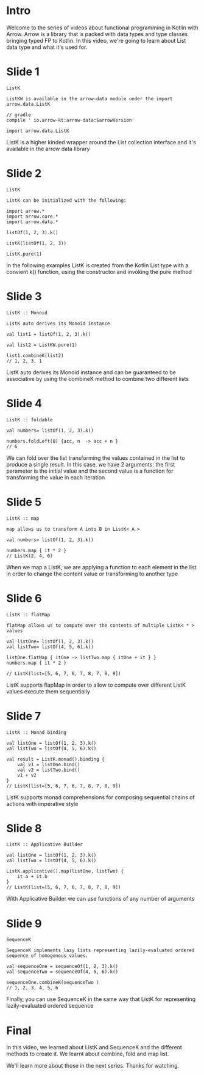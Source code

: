 # Intro

Welcome to the series of videos about functional programming in Kotlin with Arrow. Arrow is a library that is packed with data types and type classes bringing typed FP to Kotlin. In this video, we're going to learn about List data type and what it's used for.

# Slide 1
```
ListK 

ListKW is available in the arrow-data module under the import arrow.data.ListK 

// gradle
compile ' io.arrow-kt:arrow-data:$arrowVersion' 

import arrow.data.ListK 

```
ListK is a higher kinded wrapper around the List collection interface and it's available in the arrow data library

# Slide 2
```
ListK 

ListK can be initialized with the following:

import arrow.*
import arrow.core.*
import arrow.data.*

listOf(1, 2, 3).k()

ListK(listOf(1, 2, 3))

ListK.pure(1)

```
In the following examples ListK is created from the Kotlin List type with a convient k() function, using the constructor and invoking the pure method

# Slide 3
```
ListK :: Monoid 

ListK auto derives its Monoid instance

val list1 = listOf(1, 2, 3).k()

val list2 = ListKW.pure(1)

list1.combineK(list2)
// 1, 2, 3, 1

```

ListK auto derives its Monoid instance and can be guaranteed to be associative by using the combineK method to combine two different lists

# Slide 4
```
ListK :: foldable

val numbers= listOf(1, 2, 3).k()

numbers.foldLeft(0) {acc, n  -> acc + n }
// 6

```
We can fold over the list transforming the values contained in the list to produce a single result. In this case, we have 2 arguments: the first parameter is the initial value and the second value is a function for transforming the value in each iteration

# Slide 5
```
ListK :: map

map allows us to transform A into B in ListK< A >

val numbers= listOf(1, 2, 3).k()

numbers.map { it * 2 }
// ListK(2, 4, 6)

```

When we map a ListK, we are applying a function to each element in the list in order to change the content value or transforming to another type

# Slide 6

```
ListK :: flatMap 

flatMap allows us to compute over the contents of multiple ListK< * > values

val listOne= listOf(1, 2, 3).k()
val listTwo= listOf(4, 5, 6).k()

listOne.flatMap { itOne -> listTwo.map { itOne + it } }
numbers.map { it * 2 }

// ListK(list=[5, 6, 7, 6, 7, 8, 7, 8, 9])

```

ListK supports flapMap in order to allow to compute over different ListK values execute them sequentially


# Slide 7

```
ListK :: Monad binding 

val listOne = listOf(1, 2, 3).k()
val listTwo = listOf(4, 5, 6).k()

val result = ListK.monad().binding {
    val v1 = listOne.bind()
    val v2 = listTwo.bind()
    v1 + v2
}
// ListK(list=[5, 6, 7, 6, 7, 8, 7, 8, 9])

```

ListK supports monad comprehensions for composing sequential chains of actions with imperative style

# Slide 8

```
ListK :: Applicative Builder

val listOne = listOf(1, 2, 3).k()
val listTwo = listOf(4, 5, 6).k()

ListK.applicative().map(listOne, listTwo) {
    it.a + it.b
}
// ListK(list=[5, 6, 7, 6, 7, 8, 7, 8, 9])

```

With Applicative Builder we can use functions of any number of arguments

# Slide 9

```
SequenceK

SequenceK implements lazy lists representing lazily-evaluated ordered sequence of homogenous values.

val sequenceOne = sequenceOf(1, 2, 3).k()
val sequenceTwo = sequenceOf(4, 5, 6).k()

sequenceOne.combineK(sequenceTwo )
// 1, 2, 3, 4, 5, 6

```

Finally, you can use SequenceK in the same way that ListK for representing lazily-evaluated ordered sequence


# Final

In this video, we learned about ListK and SequenceK and the different methods to create it. We learnt about combine, fold and map list.

We'll learn more about those in the next series. Thanks for watching.

